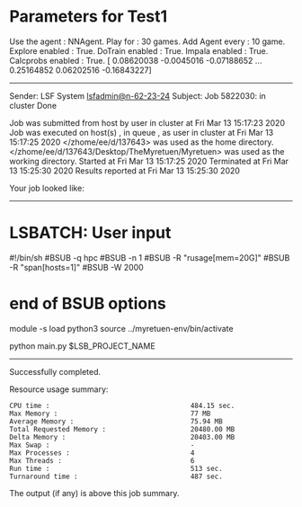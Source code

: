 # Parameters for Test1
Use the agent :                NNAgent.
Play for  :                    30 games.
Add Agent every :              10 game.
Explore enabled :              True.
DoTrain enabled :              True.
Impala enabled :               True.
Calcprobs enabled :            True.
[ 0.08620038 -0.0045016  -0.07188652 ...  0.25164852  0.06202516
 -0.16843227]

------------------------------------------------------------
Sender: LSF System <lsfadmin@n-62-23-24>
Subject: Job 5822030: <NNAgent6Test1> in cluster <dcc> Done

Job <NNAgent6Test1> was submitted from host <n-62-30-7> by user <s183905> in cluster <dcc> at Fri Mar 13 15:17:23 2020
Job was executed on host(s) <n-62-23-24>, in queue <hpc>, as user <s183905> in cluster <dcc> at Fri Mar 13 15:17:25 2020
</zhome/ee/d/137643> was used as the home directory.
</zhome/ee/d/137643/Desktop/TheMyretuen/Myretuen> was used as the working directory.
Started at Fri Mar 13 15:17:25 2020
Terminated at Fri Mar 13 15:25:30 2020
Results reported at Fri Mar 13 15:25:30 2020

Your job looked like:

------------------------------------------------------------
# LSBATCH: User input
#!/bin/sh
#BSUB -q hpc
#BSUB -n 1
#BSUB -R "rusage[mem=20G]"
#BSUB -R "span[hosts=1]"
#BSUB -W 2000
# end of BSUB options

module -s load python3
source ../myretuen-env/bin/activate

python main.py $LSB_PROJECT_NAME


------------------------------------------------------------

Successfully completed.

Resource usage summary:

    CPU time :                                   484.15 sec.
    Max Memory :                                 77 MB
    Average Memory :                             75.94 MB
    Total Requested Memory :                     20480.00 MB
    Delta Memory :                               20403.00 MB
    Max Swap :                                   -
    Max Processes :                              4
    Max Threads :                                6
    Run time :                                   513 sec.
    Turnaround time :                            487 sec.

The output (if any) is above this job summary.

